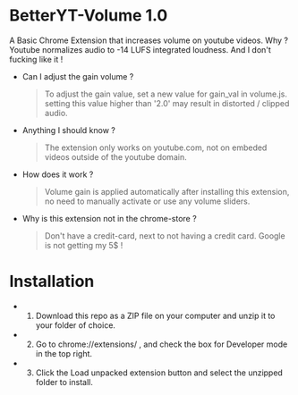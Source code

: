 # BetterYT-Volume 1.0

A Basic Chrome Extension that increases volume on youtube videos. Why ? Youtube normalizes audio to -14 LUFS integrated loudness. And I don't fucking like it !  

- Can I adjust the gain volume ? 
	> To adjust the gain value, set a new value for gain_val in volume.js. setting this value higher than '2.0' may result in distorted / clipped audio.
- Anything I should know ? 
	> The extension only works on youtube.com, not on embeded videos outside of the youtube domain.
- How does it work ? 
	> Volume gain is applied automatically after installing this extension, no need to manually activate or use any volume sliders. 
- Why is this extension not in the chrome-store ?
	> Don't have a credit-card, next to not having a credit card. Google is not getting my 5$ !


# Installation 	
- 1) Download this repo as a ZIP file on your computer and unzip it to your folder of choice.
- 2) Go to chrome://extensions/ , and check the box for Developer mode in the top right. 
- 3) Click the Load unpacked extension button and select the unzipped folder to install.

